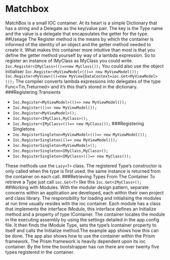 # Matchbox
MatchBox is a small IOC container. At its heart is a simple Dictionary that has a string and a Delegate as the key/value pair. The key is the Type name and the value is a delegate that encapsulates the getter for the type.
##Useage
The Register method is the means by which the container is informed of the identity of an object and the getter method needed to create it. What makes this container more intuitive than most is that you define the getter method yourself by way of a lambda expression. So to register an instance of IMyClass as MyClass you could write.
`Ioc.Register<IMyClass>(()=>new MyClass());`
You could also use the object initialiser
`Ioc.Register<MyViewModel>(()=> new MyViewModel());`
`Ioc.Register<MyView>(()=new MyView{DataContext=ioc.Get<MyViewModel>());`
The compiler converts lambda expressions into delegates of the type Func<Tin,Treturned> and it’s this that’s stored in the dictionary.
###Registering Transients
- `Ioc.Register<MyViewModel>(()=> new MyViewModel());`
- `Ioc.Register(()=> new MyViewModel());`
- `Ioc.Register<MyViewModel>();`
- `Ioc.Register<IMyClass,MyClass>();`
- `Ioc.Register<IMyClass>(()=> new MyClass());`
###Registering Singletons
- `Ioc.RegisterSingleton<MyViewModel>(()=> new MyViewModel());`
- `Ioc.RegisterSingleton(()=> new MyViewModel());`
- `Ioc.RegisterSingleton<MyViewModel>();`
- `Ioc.RegisterSingleton<IMyClass,MyClass>();`
- `Ioc.RegisterSingleton<IMyClass>(()=> new MyClass());`

These methods use the `Lazy<T>` class. The registered Type’s constructor is only called when the  type is first used.  the same instance is returned from the container on each call.
###Retrieving Types From The Container
To retrieve a Type just call `ioc.Get<T>` like this
`Ioc.Get<IMyClass>();`
##Working with Modules.
With the modular design pattern, separate concerns within an application are developed, each within their own project and class library. The responsibility for loading and initialising the modules at run time usually resides with the ioc container. Each module has a class that implements the interface IModule, this interface defines an Initialize method and a property of type IContainer. The container locates the module in the executing assembly by using the settings detailed in the app.config file. It then finds the IModule Type, sets the type’s Icontainer property to itself and calls the Initialize method.The example app shows how this can be done. The app also shows how to use the container within the Prism framework. The Prism framework is heavily dependent upon its ioc container. By the time the bootstrapper  has run there are over twenty five types registered in the container.

